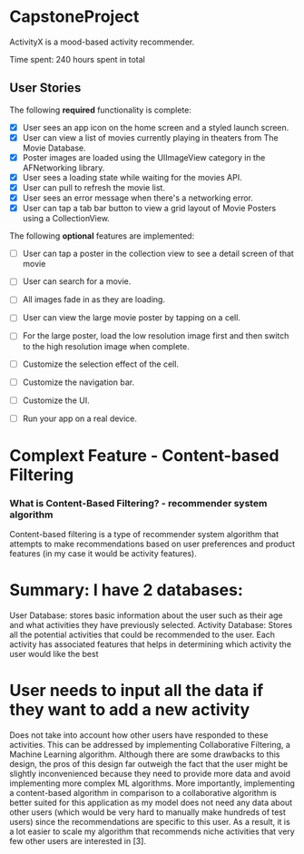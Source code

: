 # CapstoneProject

ActivityX is a mood-based activity recommender.

Time spent: 240 hours spent in total

## User Stories

The following **required** functionality is complete:

- [x] User sees an app icon on the home screen and a styled launch screen.
- [x] User can view a list of movies currently playing in theaters from The Movie Database.
- [x] Poster images are loaded using the UIImageView category in the AFNetworking library.
- [x] User sees a loading state while waiting for the movies API.
- [x] User can pull to refresh the movie list.
- [x] User sees an error message when there's a networking error.
- [x] User can tap a tab bar button to view a grid layout of Movie Posters using a CollectionView.

The following **optional** features are implemented:

- [ ] User can tap a poster in the collection view to see a detail screen of that movie
- [ ] User can search for a movie.
- [ ] All images fade in as they are loading.
- [ ] User can view the large movie poster by tapping on a cell.
- [ ] For the large poster, load the low resolution image first and then switch to the high resolution image when complete.
- [ ] Customize the selection effect of the cell.
- [ ] Customize the navigation bar.
- [ ] Customize the UI.
- [ ] Run your app on a real device.


# Complext Feature - Content-based Filtering
### What is Content-Based Filtering? - recommender system algorithm
Content-based filtering is a type of recommender system algorithm that attempts to make recommendations based on user preferences and product features (in my case it would be activity features).

# Summary: I have 2 databases:
User Database: stores basic information about the user such as their age and what activities they have previously selected.
Activity Database:  Stores all the potential activities that could be recommended to the user. Each activity has associated features that helps in determining which activity the user would like the best

# User needs to input all the data if they want to add a new activity
Does not take into account how other users have responded to these activities. This can be addressed by implementing Collaborative Filtering, a Machine Learning algorithm.
Although there are some drawbacks to this design, the pros of this design far outweigh the fact that the user might be slightly inconvenienced because they need to provide more data and avoid implementing more complex ML algorithms. More importantly, implementing a content-based algorithm in comparison to a collaborative algorithm is better suited for this application as my model does not need any data about other users (which would be very hard to manually make hundreds of test users) since the recommendations are specific to this user. As a result, it is a lot easier to scale my algorithm that recommends niche activities that very few other users are interested in [3].


